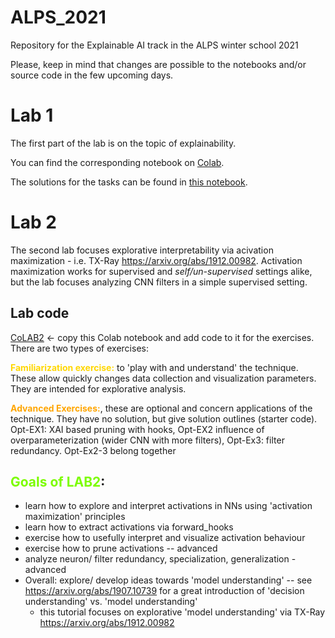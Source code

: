 # ALPS_2021
Repository for the Explainable AI track in the ALPS winter school 2021

Please, keep in mind that changes are possible to the notebooks and/or source code in the few upcoming days.

# Lab 1
The first part of the lab is on the topic of explainability.

You can find the corresponding notebook on [Colab](https://colab.research.google.com/drive/1M1-O8FnSARfE8nS35A_s3RQEyCUKdKNi?usp=sharing).

The solutions for the tasks can be found in [this notebook](https://colab.research.google.com/drive/1-aZ9-Kzkb_BVb-8vcvHBAAYy2iBk0khV?usp=sharing).

# Lab 2
The second lab focuses explorative interpretability via acivation maximization - i.e. TX-Ray https://arxiv.org/abs/1912.00982. Activation maximization works for supervised and *self/un-supervised* settings alike, but the lab focuses analyzing CNN filters in a simple supervised setting.
## Lab code
[CoLAB2](https://colab.research.google.com/drive/1lg6Xj9QM33lekmSkdzjxHIBlGnexBTY3?usp=sharing) <- copy this Colab notebook and add code to it for the exercises.
There are two types of exercises:

<font color='Gold'>**Familiarization exercise:**</font> to 'play with and understand' the technique. These allow quickly changes data collection and visualization parameters. They are intended for explorative analysis.

<font color='orange'>**Advanced Exercises:**</font>, these are optional and concern applications of the technique. They have no solution, but give solution outlines (starter code). Opt-EX1: XAI based pruning with hooks, Opt-EX2 influence of overparameterization (wider CNN with more filters), Opt-Ex3: filter redundancy. Opt-Ex2-3 belong together
## <font color='LawnGreen'>Goals of LAB2</font>:
+ learn how to explore and interpret activations in NNs using 'activation maximization' principles
+ learn how to extract activations via forward_hooks
+ exercise how to usefully interpret and visualize activation behaviour
+ exercise how to prune activations -- advanced
+ analyze neuron/ filter redundancy, specialization, generalization - advanced
+ Overall: explore/ develop ideas towards 'model understanding' -- see https://arxiv.org/abs/1907.10739 for a great introduction of 'decision understanding' vs. 'model understanding'
	+ this tutorial focuses on explorative 'model understanding' via TX-Ray https://arxiv.org/abs/1912.00982
